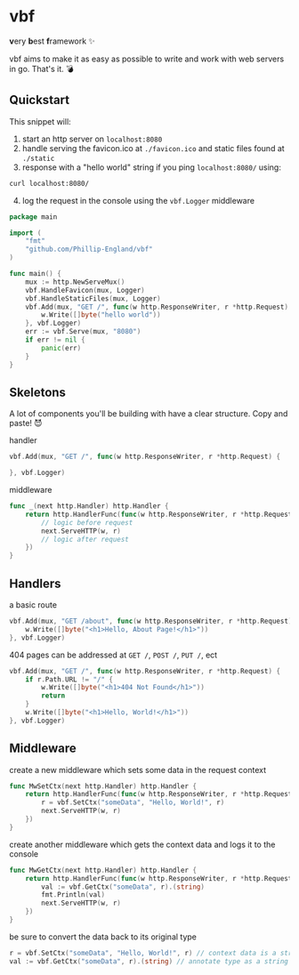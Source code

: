 # vbf
**v**ery **b**est **f**ramework ✨

vbf aims to make it as easy as possible to write and work with web servers in go. That's it. 💣

## Quickstart
This snippet will:

1. start an http server on `localhost:8080`
2. handle serving the favicon.ico at `./favicon.ico` and static files found at `./static`
3. response with a "hello world" string if you ping `localhost:8080/` using:
```bash
curl localhost:8080/
```
4. log the request in the console using the `vbf.Logger` middleware
```go
package main

import (
    "fmt"
    "github.com/Phillip-England/vbf"
)

func main() {
    mux := http.NewServeMux()
    vbf.HandleFavicon(mux, Logger)
	vbf.HandleStaticFiles(mux, Logger)
    vbf.Add(mux, "GET /", func(w http.ResponseWriter, r *http.Request) {
		w.Write([]byte("hello world"))
	}, vbf.Logger)
    err := vbf.Serve(mux, "8080")
	if err != nil {
		panic(err)
	}
}
```

## Skeletons

A lot of components you'll be building with have a clear structure. Copy and paste! 😈

handler
```go
vbf.Add(mux, "GET /", func(w http.ResponseWriter, r *http.Request) {

}, vbf.Logger)
```

middleware
```go
func _(next http.Handler) http.Handler {
	return http.HandlerFunc(func(w http.ResponseWriter, r *http.Request) {
		// logic before request
		next.ServeHTTP(w, r)
		// logic after request
	})
}
```

## Handlers

a basic route
```go
vbf.Add(mux, "GET /about", func(w http.ResponseWriter, r *http.Request) {
    w.Write([]byte("<h1>Hello, About Page!</h1>"))
}, vbf.Logger)
```

404 pages can be addressed at `GET /`, `POST /`, `PUT /`, ect
```go
vbf.Add(mux, "GET /", func(w http.ResponseWriter, r *http.Request) {
    if r.Path.URL != "/" {
        w.Write([]byte("<h1>404 Not Found</h1>"))
        return
    }
    w.Write([]byte("<h1>Hello, World!</h1>"))
}, vbf.Logger)
```

## Middleware

create a new middleware which sets some data in the request context
```go
func MwSetCtx(next http.Handler) http.Handler {
	return http.HandlerFunc(func(w http.ResponseWriter, r *http.Request) {
		r = vbf.SetCtx("someData", "Hello, World!", r)
		next.ServeHTTP(w, r)
	})
}
```

create another middleware which gets the context data and logs it to the console 
```go
func MwGetCtx(next http.Handler) http.Handler {
	return http.HandlerFunc(func(w http.ResponseWriter, r *http.Request) {
		val := vbf.GetCtx("someData", r).(string)
		fmt.Println(val)
		next.ServeHTTP(w, r)
	})
}
```

be sure to convert the data back to its original type
```go
r = vbf.SetCtx("someData", "Hello, World!", r) // context data is a string
val := vbf.GetCtx("someData", r).(string) // annotate type as a string to match
```